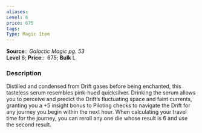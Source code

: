 ```yaml
---
aliases: 
Level: 6 
price: 675 
tags: 
Type: Magic Item
---
```

**Source**:: _Galactic Magic pg. 53_  
**Level** 6;
**Price**::  675; **Bulk** L

### Description

Distilled and condensed from Drift gases before being enchanted, this tasteless serum resembles pink-hued quicksilver. Drinking the serum allows you to perceive and predict the Drift’s fluctuating space and faint currents, granting you a +5 insight bonus to Piloting checks to navigate the Drift for any journey you begin within the next hour. When calculating your travel time for the journey, you can reroll any one die whose result is 6 and use the second result.
